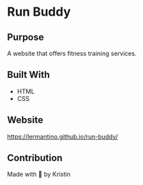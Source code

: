 # Run Buddy

## Purpose
A website that offers fitness training services.

## Built With
* HTML
* CSS

## Website
https://lermantino.github.io/run-buddy/

## Contribution
Made with 💙 by Kristin

